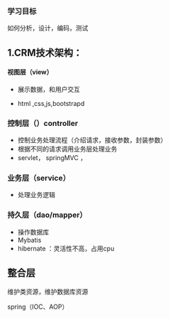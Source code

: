### 学习目标

 如何分析，设计，编码，测试



## 1.CRM技术架构：

#### 视图层（view）

+ 展示数据，和用户交互

+ html ,css,js,bootstrapd

### 控制层（）controller

+ 控制业务处理流程（介绍请求，接收参数，封装参数）
+ 根据不同的请求调用业务层处理业务
+ servlet， springMVC ，





### 业务层（service）

+ 处理业务逻辑





### 持久层（dao/mapper）

+ 操作数据库
+ Mybatis
+ hibernate ：灵活性不高，占用cpu





## 整合层

维护类资源，维护数据库资源

spring（IOC、AOP）
